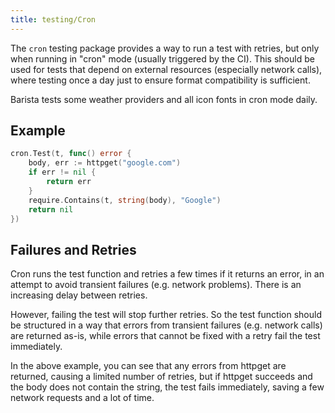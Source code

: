 ```yaml
---
title: testing/Cron
---
```


The `cron` testing package provides a way to run a test with retries, but only when running in
"cron" mode (usually triggered by the CI). This should be used for tests that depend on external
resources (especially network calls), where testing once a day just to ensure format compatibility
is sufficient.

Barista tests some weather providers and all icon fonts in cron mode daily.

## Example

```go
cron.Test(t, func() error {
	body, err := httpget("google.com")
	if err != nil {
		return err
	}
	require.Contains(t, string(body), "Google")
	return nil
})
```

## Failures and Retries

Cron runs the test function and retries a few times if it returns an error, in an attempt to avoid
transient failures (e.g. network problems). There is an increasing delay between retries.

However, failing the test will stop further retries. So the test function should be structured in a
way that errors from transient failures (e.g. network calls) are returned as-is, while errors that
cannot be fixed with a retry fail the test immediately.

In the above example, you can see that any errors from httpget are returned, causing a limited
number of retries, but if httpget succeeds and the body does not contain the string, the test fails
immediately, saving a few network requests and a lot of time.
